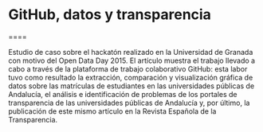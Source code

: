 # GitHub, datos y transparencia
====

Estudio de caso sobre el hackatón realizado en la Universidad de Granada con motivo del Open Data Day 2015. 
El artículo muestra el trabajo llevado a cabo a través de la plataforma de trabajo colaborativo GitHub: esta labor tuvo como resultado la extracción, comparación y visualización gráfica de datos sobre las matrículas de estudiantes en las universidades públicas de Andalucía, el análisis e identificación de problemas de los portales de transparencia de las universidades públicas de Andalucía y, por último, la publicación de este mismo artículo en la Revista Española de la Transparencia. 

